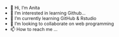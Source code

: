 - 👋 Hi, I’m Anita
- 👀 I’m interested in learning Github...
- 🌱 I’m currently learning GitHub & Rstudio
- 💞️ I’m looking to collaborate on web programming
- 📫 How to reach me ...

<!---
AReneeT/AReneeT is a ✨ special ✨ repository because its `README.md` (this file) appears on your GitHub profile.
You can click the Preview link to take a look at your changes.
--->
